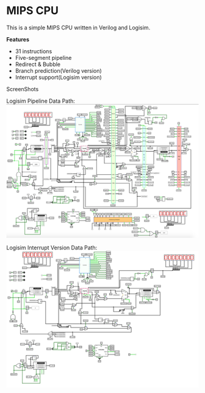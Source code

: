 # MIPS CPU

This is a simple MIPS CPU written in Verilog and Logisim.

**Features**
* 31 instructions
* Five-segment pipeline
* Redirect & Bubble
* Branch prediction(Verilog version)
* Interrupt support(Logisim version)

ScreenShots

Logisim Pipeline Data Path:
![logisim pipeline](Pipeline.png)

Logisim Interrupt Version Data Path:
![Logisim int](Interrupt.png)


